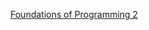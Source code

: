 [Foundations of Programming 2](https://github.com/karlseguin/Foundations-of-Programming-2/blob/master/en/fop2.markdown)

